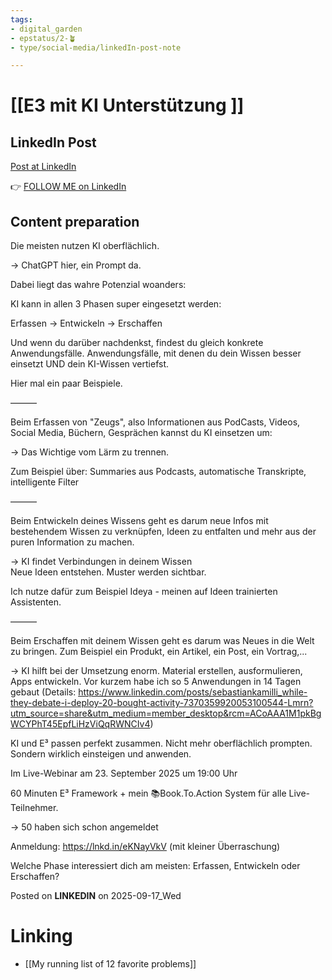 ```yaml
---
tags: 
- digital_garden
- epstatus/2-🪴
- type/social-media/linkedIn-post-note

---
```

# [[E3 mit KI Unterstützung ]]
## LinkedIn Post
[Post at LinkedIn]()
  

👉 [FOLLOW ME on LinkedIn](https://www.linkedin.com/comm/mynetwork/discovery-see-all?usecase=PEOPLE_FOLLOWS&followMember=sebastiankamilli)

## Content preparation

Die meisten nutzen KI oberflächlich.

→ ChatGPT hier, ein Prompt da.

Dabei liegt das wahre Potenzial woanders:

KI kann in allen 3 Phasen super eingesetzt werden:

Erfassen → Entwickeln → Erschaffen

Und wenn du darüber nachdenkst, findest du gleich konkrete Anwendungsfälle.
Anwendungsfälle, mit denen du dein Wissen besser einsetzt UND dein KI-Wissen vertiefst.

Hier mal ein paar Beispiele.

———

Beim Erfassen von "Zeugs", also Informationen aus PodCasts, Videos, Social Media, Büchern, Gesprächen kannst du KI einsetzen um:

→ Das Wichtige vom Lärm zu trennen. 

Zum Beispiel über: Summaries aus Podcasts, automatische Transkripte, intelligente Filter

———

Beim Entwickeln deines Wissens geht es darum neue Infos mit bestehendem Wissen zu verknüpfen, Ideen zu entfalten und mehr aus der puren Information zu machen.

→ KI findet Verbindungen in deinem Wissen  
Neue Ideen entstehen. Muster werden sichtbar. 

Ich nutze dafür zum Beispiel Ideya - meinen auf Ideen trainierten Assistenten.

———

Beim Erschaffen mit deinem Wissen geht es darum was Neues in die Welt zu bringen. Zum Beispiel ein Produkt, ein Artikel, ein Post, ein Vortrag,...

→ KI hilft bei der Umsetzung enorm. 
Material erstellen, ausformulieren, Apps entwickeln. Vor kurzem habe ich so 5 Anwendungen in 14 Tagen gebaut (Details: https://www.linkedin.com/posts/sebastiankamilli_while-they-debate-i-deploy-20-bought-activity-7370359920053100544-Lmrn?utm_source=share&utm_medium=member_desktop&rcm=ACoAAA1M1pkBgWCYPhT45EpfLiHzViQqRWNCIv4)


KI und E³ passen perfekt zusammen. 
Nicht mehr oberflächlich prompten. 
Sondern wirklich einsteigen und anwenden. 



Im Live-Webinar am 23. September 2025 um 19:00 Uhr 

60 Minuten E³ Framework + mein 📚Book.To.Action System für alle Live-Teilnehmer.

→ 50 haben sich schon angemeldet

Anmeldung: https://lnkd.in/eKNayVkV (mit kleiner Überraschung) 


Welche Phase interessiert dich am meisten: Erfassen, Entwickeln oder Erschaffen?





Posted on **LINKEDIN** on 2025-09-17_Wed
# Linking
+ [[My running list of 12 favorite problems]]